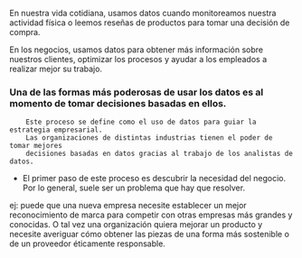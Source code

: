 
En nuestra vida cotidiana,
usamos datos cuando monitoreamos nuestra actividad física o
leemos reseñas de productos para tomar una decisión de compra. 

En los negocios, usamos datos para obtener más información sobre nuestros clientes,
optimizar los procesos y ayudar a los empleados a realizar mejor su trabajo. 

### Una de las formas más poderosas de usar los datos es al momento de tomar decisiones basadas en ellos.
 
        Este proceso se define como el uso de datos para guiar la estrategia empresarial.
        Las organizaciones de distintas industrias tienen el poder de tomar mejores
        decisiones basadas en datos gracias al trabajo de los analistas de datos. 

- El primer paso de este proceso es descubrir la necesidad del negocio. Por lo general, suele ser un problema que hay que resolver.

ej: puede que una nueva empresa necesite establecer un mejor
reconocimiento de marca para competir con otras empresas más grandes y conocidas.
O tal vez una organización quiera mejorar un producto y necesite averiguar cómo
obtener las piezas de una forma más sostenible o de un proveedor éticamente responsable.
